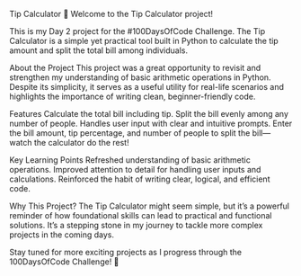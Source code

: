 Tip Calculator 🧮
Welcome to the Tip Calculator project!

This is my Day 2 project for the #100DaysOfCode Challenge. The Tip Calculator is a simple yet practical tool built in Python to calculate the tip amount and split the total bill among individuals.

About the Project
This project was a great opportunity to revisit and strengthen my understanding of basic arithmetic operations in Python. Despite its simplicity, it serves as a useful utility for real-life scenarios and highlights the importance of writing clean, beginner-friendly code.

Features
Calculate the total bill including tip.
Split the bill evenly among any number of people.
Handles user input with clear and intuitive prompts.
Enter the bill amount, tip percentage, and number of people to split the bill—watch the calculator do the rest!

Key Learning Points
Refreshed understanding of basic arithmetic operations.
Improved attention to detail for handling user inputs and calculations.
Reinforced the habit of writing clear, logical, and efficient code.

Why This Project?
The Tip Calculator might seem simple, but it’s a powerful reminder of how foundational skills can lead to practical and functional solutions. It’s a stepping stone in my journey to tackle more complex projects in the coming days.

Stay tuned for more exciting projects as I progress through the 100DaysOfCode Challenge! 🚀

